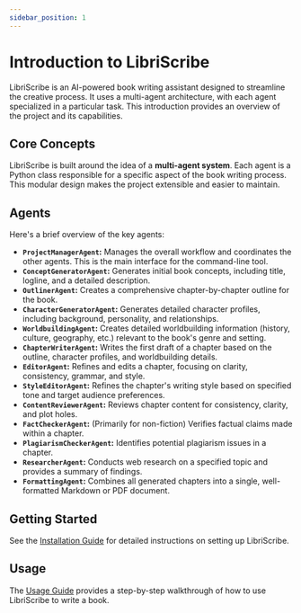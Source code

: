 ```yaml
---
sidebar_position: 1
---
```


# Introduction to LibriScribe

LibriScribe is an AI-powered book writing assistant designed to streamline the creative process. It uses a multi-agent architecture, with each agent specialized in a particular task. This introduction provides an overview of the project and its capabilities.

## Core Concepts

LibriScribe is built around the idea of a **multi-agent system**.  Each agent is a Python class responsible for a specific aspect of the book writing process.  This modular design makes the project extensible and easier to maintain.

## Agents

Here's a brief overview of the key agents:

*   **`ProjectManagerAgent`:**  Manages the overall workflow and coordinates the other agents.  This is the main interface for the command-line tool.
*   **`ConceptGeneratorAgent`:**  Generates initial book concepts, including title, logline, and a detailed description.
*   **`OutlinerAgent`:**  Creates a comprehensive chapter-by-chapter outline for the book.
*   **`CharacterGeneratorAgent`:**  Generates detailed character profiles, including background, personality, and relationships.
*   **`WorldbuildingAgent`:**  Creates detailed worldbuilding information (history, culture, geography, etc.) relevant to the book's genre and setting.
*   **`ChapterWriterAgent`:**  Writes the first draft of a chapter based on the outline, character profiles, and worldbuilding details.
*   **`EditorAgent`:**  Refines and edits a chapter, focusing on clarity, consistency, grammar, and style.
*   **`StyleEditorAgent`:** Refines the chapter's writing style based on specified tone and target audience preferences.
*   **`ContentReviewerAgent`:** Reviews chapter content for consistency, clarity, and plot holes.
*   **`FactCheckerAgent`:**  (Primarily for non-fiction) Verifies factual claims made within a chapter.
*   **`PlagiarismCheckerAgent`:**  Identifies potential plagiarism issues in a chapter.
*   **`ResearcherAgent`:**  Conducts web research on a specified topic and provides a summary of findings.
*   **`FormattingAgent`:**  Combines all generated chapters into a single, well-formatted Markdown or PDF document.

## Getting Started

See the [Installation Guide](./getting-started) for detailed instructions on setting up LibriScribe.

## Usage

The [Usage Guide](./usage) provides a step-by-step walkthrough of how to use LibriScribe to write a book.
